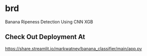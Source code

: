 # brd
Banana Ripeness Detection Using CNN XGB

## Check Out Deployment At
https://share.streamlit.io/markwatney/banana_classifier/main/app.py

